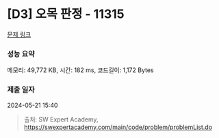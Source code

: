 # [D3] 오목 판정 - 11315 

[문제 링크](https://swexpertacademy.com/main/code/problem/problemDetail.do?contestProbId=AXaSUPYqPYMDFASQ) 

### 성능 요약

메모리: 49,772 KB, 시간: 182 ms, 코드길이: 1,172 Bytes

### 제출 일자

2024-05-21 15:40



> 출처: SW Expert Academy, https://swexpertacademy.com/main/code/problem/problemList.do